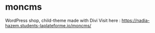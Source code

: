 # moncms
WordPress shop, child-theme made with Divi 
Visit here : https://nadia-hazem.students-laplateforme.io/moncms/
